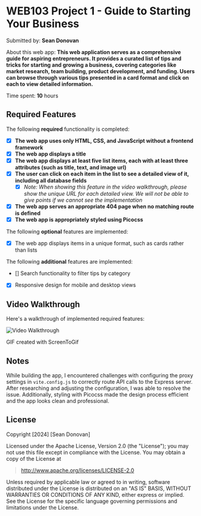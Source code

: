 # WEB103 Project 1 - Guide to Starting Your Business

Submitted by: **Sean Donovan**

About this web app: **This web application serves as a comprehensive guide for aspiring entrepreneurs. It provides a curated list of tips and tricks for starting and growing a business, covering categories like market research, team building, product development, and funding. Users can browse through various tips presented in a card format and click on each to view detailed information.**

Time spent: **10** hours

## Required Features

The following **required** functionality is completed:

<!-- Make sure to check off completed functionality below -->
- [x] **The web app uses only HTML, CSS, and JavaScript without a frontend framework**
- [x] **The web app displays a title**
- [x] **The web app displays at least five list items, each with at least three attributes (such as title, text, and image url)**
- [x] **The user can click on each item in the list to see a detailed view of it, including all database fields**
  - [x] *Note: When showing this feature in the video walkthrough, please show the unique URL for each detailed view. We will not be able to give points if we cannot see the implementation* 
- [x] **The web app serves an appropriate 404 page when no matching route is defined**
- [x] **The web app is appropriately styled using Picocss**

The following **optional** features are implemented:

- [x] The web app displays items in a unique format, such as cards rather than lists

The following **additional** features are implemented:

- [] Search functionality to filter tips by category
- [X] Responsive design for mobile and desktop views

## Video Walkthrough

Here's a walkthrough of implemented required features:

<img src='' title='' width='' alt='Video Walkthrough' />

<!-- Replace this with whatever GIF tool you used! -->
GIF created with ScreenToGif
<!-- Recommended tools:
[Kap](https://getkap.co/) for macOS
[ScreenToGif](https://www.screentogif.com/) for Windows
[peek](https://github.com/phw/peek) for Linux. -->

## Notes

While building the app, I encountered challenges with configuring the proxy settings in `vite.config.js` to correctly route API calls to the Express server. After researching and adjusting the configuration, I was able to resolve the issue. Additionally, styling with Picocss made the design process efficient and the app looks clean and professional.

## License

Copyright [2024] [Sean Donovan]

Licensed under the Apache License, Version 2.0 (the "License"); you may not use this file except in compliance with the License. You may obtain a copy of the License at

> http://www.apache.org/licenses/LICENSE-2.0

Unless required by applicable law or agreed to in writing, software distributed under the License is distributed on an "AS IS" BASIS, WITHOUT WARRANTIES OR CONDITIONS OF ANY KIND, either express or implied. See the License for the specific language governing permissions and limitations under the License.
